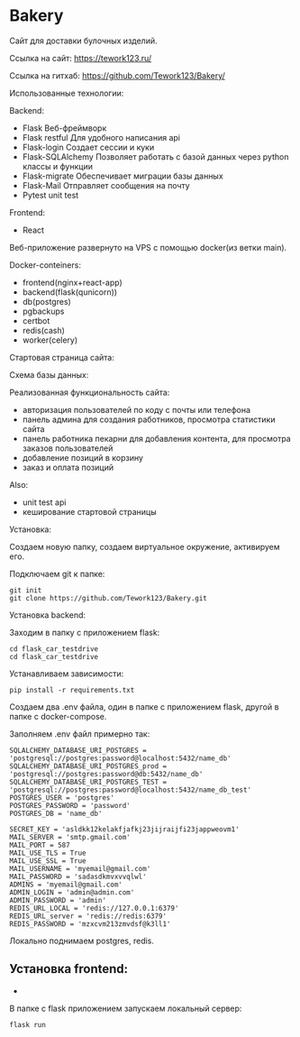 # Bakery

Сайт для доставки булочных изделий.

Ссылка на сайт: https://tework123.ru/

Ссылка на гитхаб: https://github.com/Tework123/Bakery/

Использованные технологии:

Backend:
- Flask Веб-фреймворк
- Flask restful Для удобного написания api
- Flask-login Создает сессии и куки
- Flask-SQLAlchemy Позволяет работать с базой данных через python классы и функции
- Flask-migrate Обеспечивает миграции базы данных
- Flask-Mail Отправляет сообщения на почту
- Pytest unit test

Frontend:
- React

Веб-приложение развернуто на VPS с помощью docker(из ветки main).

Docker-conteiners:

- frontend(nginx+react-app)
- backend(flask(qunicorn))
- db(postgres)
- pgbackups
- certbot
- redis(cash)
- worker(celery)

Стартовая страница сайта: 


Схема базы данных:


Реализованная функциональность сайта:

- авторизация пользователей по коду с почты или телефона
- панель админа для создания работников, просмотра статистики сайта
- панель работника пекарни для добавления контента, для просмотра заказов пользователей
- добавление позиций в корзину
- заказ и оплата позиций


Also:

- unit test api
- кеширование стартовой страницы

Установка:

Создаем новую папку, создаем виртуальное окружение, активируем его.

Подключаем git к папке:

    git init 
    git clone https://github.com/Tework123/Bakery.git

Установка backend:

Заходим в папку с приложением flask:

    cd flask_car_testdrive
    cd flask_car_testdrive
    
Устанавливаем зависимости:

    pip install -r requirements.txt
    
Создаем два .env файла, один в папке с приложением flask, другой в папке с docker-compose.

Заполняем .env файл примерно так:

    SQLALCHEMY_DATABASE_URI_POSTGRES = 'postgresql://postgres:password@localhost:5432/name_db'
    SQLALCHEMY_DATABASE_URI_POSTGRES_prod = 'postgresql://postgres:password@db:5432/name_db'
    SQLALCHEMY_DATABASE_URI_POSTGRES_TEST = 'postgresql://postgres:password@localhost:5432/name_db_test'
    POSTGRES_USER = 'postgres'
    POSTGRES_PASSWORD = 'password'
    POSTGRES_DB = 'name_db'
    
    SECRET_KEY = 'asldkk12kelakfjafkj23jijraijfi23jappweovm1'
    MAIL_SERVER = 'smtp.gmail.com'
    MAIL_PORT = 587
    MAIL_USE_TLS = True
    MAIL_USE_SSL = True
    MAIL_USERNAME = 'myemail@gmail.com'
    MAIL_PASSWORD = 'sadasdkmvxvvqlwl'
    ADMINS = 'myemail@gmail.com'
    ADMIN_LOGIN = 'admin@admin.com'
    ADMIN_PASSWORD = 'admin'
    REDIS_URL_LOCAL = 'redis://127.0.0.1:6379'
    REDIS_URL_server = 'redis://redis:6379'
    REDIS_PASSWORD = 'mzxcvm213zmvdsf@k3ll1'


Локально поднимаем postgres, redis.


Установка frontend:
-
-



В папке с flask приложением запускаем локальный сервер:

    flask run

